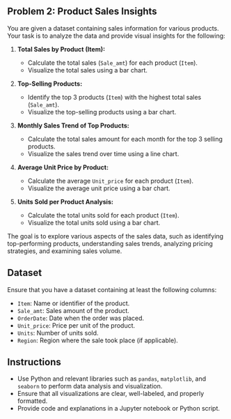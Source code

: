 ## Problem 2: Product Sales Insights

You are given a dataset containing sales information for various products. Your task is to analyze the data and provide visual insights for the following:

1. **Total Sales by Product (Item):**
   - Calculate the total sales (`Sale_amt`) for each product (`Item`).
   - Visualize the total sales using a bar chart.

2. **Top-Selling Products:**
   - Identify the top 3 products (`Item`) with the highest total sales (`Sale_amt`).
   - Visualize the top-selling products using a bar chart.

3. **Monthly Sales Trend of Top Products:**
   - Calculate the total sales amount for each month for the top 3 selling products.
   - Visualize the sales trend over time using a line chart.

4. **Average Unit Price by Product:**
   - Calculate the average `Unit_price` for each product (`Item`).
   - Visualize the average unit price using a bar chart.

5. **Units Sold per Product Analysis:**
   - Calculate the total units sold for each product (`Item`).
   - Visualize the total units sold using a bar chart.

The goal is to explore various aspects of the sales data, such as identifying top-performing products, understanding sales trends, analyzing pricing strategies, and examining sales volume.

## Dataset

Ensure that you have a dataset containing at least the following columns:
- `Item`: Name or identifier of the product.
- `Sale_amt`: Sales amount of the product.
- `OrderDate`: Date when the order was placed.
- `Unit_price`: Price per unit of the product.
- `Units`: Number of units sold.
- `Region`: Region where the sale took place (if applicable).

## Instructions

- Use Python and relevant libraries such as `pandas`, `matplotlib`, and `seaborn` to perform data analysis and visualization.
- Ensure that all visualizations are clear, well-labeled, and properly formatted.
- Provide code and explanations in a Jupyter notebook or Python script.